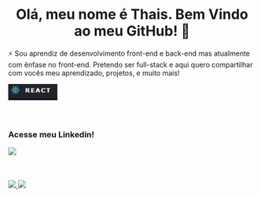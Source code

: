 <h1 align="center"> Olá, meu nome é Thais. 
  Bem Vindo ao meu GitHub! 👋</h1>


 ⚡  Sou aprendiz de desenvolvimento front-end e back-end mas atualmente com ênfase no front-end. Pretendo ser full-stack e aqui quero compartilhar com vocês meu aprendizado, projetos, e muito mais! 
 



  

  
<div>
<img src="./images/react1.png" width="100" style="margin-right: 15px" title="React"/>

<div/>
  
 <br/>
 <br/>
  
 ### Acesse meu Linkedin!
 
 [<img src="https://img.shields.io/badge/linkedin-%230077B5.svg?&style=for-the-badge&logo=linkedin&logoColor=white" />](https://www.linkedin.com/in/thais-cintra-6875a1221/)



 <br/>
 <br/>
 
<div>
  <a href="https://github.com/cintrathais">
  <img height="180em" src="https://github-readme-stats.vercel.app/api/top-langs/?username=cintrathais&layout=compact&langs_count=6&theme=panda"/>
  <img height="180em" src="https://github-readme-stats.vercel.app/api?username=cintrathais&show_icons=true&theme=panda&include_all_commits=true&count_private=true"/>
</div>


